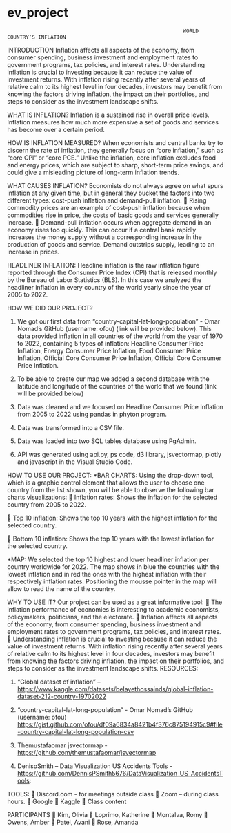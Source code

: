 # ev_project

                                                             WORLD COUNTRY’S INFLATION
INTRODUCTION
Inflation affects all aspects of the economy, from consumer spending, business investment and employment rates to government programs, tax policies, and interest rates.
Understanding inflation is crucial to investing because it can reduce the value of investment returns. With inflation rising recently after several years of relative calm to its highest level in four decades, investors may benefit from knowing the factors driving inflation, the impact on their portfolios, and steps to consider as the investment landscape shifts.

WHAT IS INFLATION?
Inflation is a sustained rise in overall price levels. Inflation measures how much more expensive a set of goods and services has become over a certain period. 

HOW IS INFLATION MEASURED?
When economists and central banks try to discern the rate of inflation, they generally focus on “core inflation,” such as “core CPI” or “core PCE.” Unlike the inflation, core inflation excludes food and energy prices, which are subject to sharp, short-term price swings, and could give a misleading picture of long-term inflation trends.

WHAT CAUSES INFLATION?
Economists do not always agree on what spurs inflation at any given time, but in general they bucket the factors into two different types: cost-push inflation and demand-pull inflation.
	Rising commodity prices are an example of cost-push inflation because when commodities rise in price, the costs of basic goods and services generally increase.
	Demand-pull inflation occurs when aggregate demand in an economy rises too quickly. This can occur if a central bank rapidly increases the money supply without a corresponding increase in the production of goods and service. Demand outstrips supply, leading to an increase in prices.

HEADLINER INFLATION: 
Headline inflation is the raw inflation figure reported through the Consumer Price Index (CPI) that is released monthly by the Bureau of Labor Statistics (BLS).
In this case we analyzed the headliner inflation in every country of the world yearly since the year of 2005 to 2022.

HOW WE DID OUR PROJECT?
1.	We got our first data from “country-capital-lat-long-population” - Omar Nomad’s GitHub (username: ofou) (link will be provided below). This data provided inflation in all countries of the world from the year of 1970 to 2022, containing 5 types of inflation: Headline Consumer Price Inflation, Energy Consumer Price Inflation, Food Consumer Price Inflation, Official Core Consumer Price Inflation, Official Core Consumer Price Inflation. 

2.	To be able to create our map we added a second database with the latitude and longitude of the countries of the world that we found (link will be provided below)


3.	Data was cleaned and we focused on Headline Consumer Price Inflation from 2005 to 2022 using pandas in phyton program. 

4.	Data was transformed into a CSV file.


5.	Data was loaded into two SQL tables database using PgAdmin.

6.	API was generated using api.py, ps code, d3 library, jsvectormap, plotly and javascript in the Visual Studio Code.

HOW TO USE OUR PROJECT: 
*BAR CHARTS:
Using the drop-down tool, which is a graphic control element that allows the user to choose one country from the list shown, you will be able to observe the following bar charts visualizations:
	Inflation rates: Shows the inflation for the selected country from 2005 to 2022.

	Top 10 inflation: Shows the top 10 years with the highest inflation for the selected country.
 
	Bottom 10 inflation: Shows the top 10 years with the lowest inflation for the selected country.
 

*MAP:
We selected the top 10 highest and lower headliner inflation per country worldwide for 2022. The map shows in blue the countries with the lowest inflation and in red the ones with the highest inflation with their respectively inflation rates. Positioning the mousse pointer in the map will allow to read the name of the country.
 
 
WHY TO USE IT?
Our project can be used as a great informative tool:
	The inflation performance of economies is interesting to academic economists, policymakers, politicians, and the electorate.
	Inflation affects all aspects of the economy, from consumer spending, business investment and employment rates to government programs, tax policies, and interest rates.
	Understanding inflation is crucial to investing because it can reduce the value of investment returns. With inflation rising recently after several years of relative calm to its highest level in four decades, investors may benefit from knowing the factors driving inflation, the impact on their portfolios, and steps to consider as the investment landscape shifts.
RESOURCES: 
1.	“Global dataset of inflation” – 
https://www.kaggle.com/datasets/belayethossainds/global-inflation-dataset-212-country-19702022

2.	 “country-capital-lat-long-population” - Omar Nomad’s GitHub (username: ofou)
https://gist.github.com/ofou/df09a6834a8421b4f376c875194915c9#file-country-capital-lat-long-population-csv

3.	Themustafaomar jsvectormap - https://github.com/themustafaomar/jsvectormap

4.	DenispSmith – Data Visualization US Accidents Tools - https://github.com/DennisPSmith5676/DataVisualization_US_AccidentsTools:

TOOLS:
	Discord.com - for meetings outside class
	Zoom – during class hours. 
	Google
	Kaggle
	Class content

PARTICIPANTS
	Kim, Olivia
	Loprimo, Katherine
	Montalva, Romy
	Owens, Amber
	Patel, Avani
	Rose, Amanda
